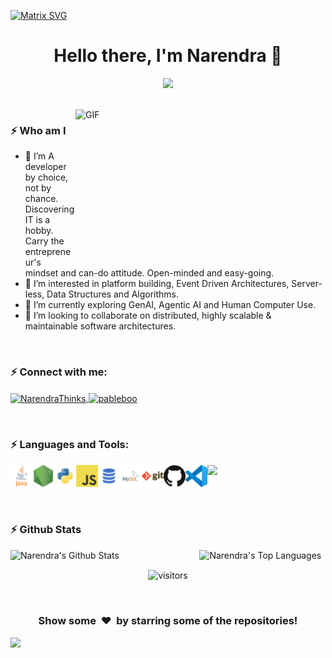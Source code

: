 [![Matrix SVG](https://raw.githubusercontent.com/rodrigograca31/rodrigograca31/master/matrix.svg)](https://www.youtube.com/watch?v=SDkAGkd4NLc) 
<p>
  <h1 align="center"><b>Hello there, I'm Narendra 👋</b></h1>
</p>
<p align="center">
  <a href="https://github.com/DenverCoder1/readme-typing-svg"><img src="https://readme-typing-svg.herokuapp.com?lines=Back+End+Developer;DS%20|%20Algo%20|%20AI%20%20ML%20|%20GenAI%20;Always%20learning%20new%20things&center=true&width=500&height=50"></a>
</p>

<br>


<a target="_blank">
  <img align="right" height="250" width="400" alt="GIF" src="https://github.com/JayantGoel001/JayantGoel001/blob/master/GIF/image.gif">
</a>

### :zap: Who am I
- 👋 I’m A developer by choice, not by chance. Discovering IT is a hobby. Carry the entrepreneur's mindset and can-do attitude. Open-minded and easy-going.
- 💞️ I’m interested in platform building, Event Driven Architectures, Server-less, Data Structures and Algorithms.
- 🌱 I’m currently exploring GenAI, Agentic AI and Human Computer Use.
- 👀 I’m looking to collaborate on distributed, highly scalable & maintainable software architectures.
<!--- - 📬 How to reach me: <a href="https://www.linkedin.com/in/narendrakalekar/"><img src="https://img.shields.io/badge/linkedin-%230077B5.svg?&style=for-the-badge&logo=linkedin&logoColor=white" alt="LinkedIn" /></a>&nbsp; -->

<br>

### :zap: Connect with me:

<p align="left"> <a href="https://twitter.com/NarendraThinks" target="blank"> <img align="center" src="https://raw.githubusercontent.com/rahuldkjain/github-profile-readme-generator/master/src/images/icons/Social/twitter.svg" alt="NarendraThinks" height="30" width="40" /> </a> <a href="https://www.youtube.com/@appliedlogics1974" target="blank"> <img align="center" src="https://raw.githubusercontent.com/rahuldkjain/github-profile-readme-generator/master/src/images/icons/Social/youtube.svg" alt="pableboo" height="30" width="40" /> </a> </p>

<br>

 <!-- 
 ### SkillSet:

|  | **Tools** |
| --- | --- |
| **Languages** | <a href="[https://en.wikipedia.org/wiki/C_(programming_language)](https://en.wikipedia.org/wiki/Java_(programming_language))"><img align="left" src="https://raw.githubusercontent.com/github/explore/80688e429a7d4ef2fca1e82350fe8e3517d3494d/topics/java/java.png" height="60px" width="60px" /></a><a href="https://www.python.org/"><img align="left" src="images/python.svg" height="60px" width="60px" /></a><a href="https://www.javascript.com/"><img align="left" src="images/js.png" height="60px" width="60px" /></a><a href="https://www.typescriptlang.org/"><img align="left" src="images/ts.png" height="60px" width="60px" /></a> |
| **Databases** | <a href="https://www.mongodb.com/"><img align="left" src="images/mongo.svg" height="60px" width="60px" /></a><a href="https://www.mysql.com/"><img align="left" src="images/mysql.png" height="60px" width="80px" /></a> |
| **Frameworks** | <a href="https://expressjs.com/"><img align="left" src="images/express.png" height="50px" width="150px" /></a><a href="https://fastapi.tiangolo.com/"><img align="left" src="images/fastapi.png" height="60px" width="150px" /></a><a href="https://getbootstrap.com/"><img align="left" src="images/bootstrap.png" height="50px" width="60px" /></a><a href="https://angular.io/"><img align="left" src="images/angular.svg" height="60px" width="60px" /></a> |
| **Libraries** | <a href="https://reactjs.org/"><img align="left" src="images/react.png" height="60px" width="60px" /></a><a href="https://redux.js.org/"><img align="left" src="images/redux.png" height="50px" width="60px" /></a><a href="https://jquery.com/"><img align="left" src="images/jquery.png" height="60px" width="60px" /></a> |
| **Toolkits** | <a href="https://nodejs.org/en/"><img align="left" src="images/node.svg" height="55px" width="55px" /></a><a href="https://www.postman.com/"><img align="left" src="images/postman.png" height="60px" width="60px" /></a><a href="https://git-scm.com/"><img align="left" src="images/git.png" height="60px" width="60px" /></a><a href="https://www.docker.com/"><img align="left" src="images/docker.png" height="50px" width="70px" /></a> |
| **Cloud Services** | <a href="https://aws.amazon.com/"><img align="left" src="images/aws.png" height="60px" width="60px" /></a><a href="https://www.heroku.com"><img align="left" src="images/heroku.png" height="60px" width="60px" /></a> |
| **Platforms** | <a href="https://www.jetbrains.com/pycharm/"><img height="40" src="https://resources.jetbrains.com/storage/products/pycharm/img/meta/pycharm_logo_300x300.png"><img align="left" src="https://resources.jetbrains.com/storage/products/pycharm/img/meta/pycharm_logo_300x300.png" height="60px" width="60px" /></a><a href="https://www.linux.org/"><img align="left" src="[images/linux.jpg](https://raw.githubusercontent.com/github/explore/80688e429a7d4ef2fca1e82350fe8e3517d3494d/topics/visual-studio-code/visual-studio-code.png)" height="60px" width="60px" /></a> |

<br>
-->

### :zap: Languages and Tools: 

<img align="left" alt="JavaScript" width="35px" src="https://raw.githubusercontent.com/github/explore/80688e429a7d4ef2fca1e82350fe8e3517d3494d/topics/java/java.png" />
<img align="left" alt="Node.js" width="35px" src="https://raw.githubusercontent.com/github/explore/80688e429a7d4ef2fca1e82350fe8e3517d3494d/topics/nodejs/nodejs.png" />
<img align="left" alt="Python" width="35px" src="https://raw.githubusercontent.com/github/explore/80688e429a7d4ef2fca1e82350fe8e3517d3494d/topics/python/python.png" />
<img align="left" alt="JavaScript" width="35px" src="https://raw.githubusercontent.com/github/explore/80688e429a7d4ef2fca1e82350fe8e3517d3494d/topics/javascript/javascript.png" />
<img align="left" alt="SQL" width="35px" src="https://raw.githubusercontent.com/github/explore/80688e429a7d4ef2fca1e82350fe8e3517d3494d/topics/sql/sql.png" />
<img align="left" alt="MySQL" width="35px" src="https://raw.githubusercontent.com/github/explore/80688e429a7d4ef2fca1e82350fe8e3517d3494d/topics/mysql/mysql.png" />
<img align="left" alt="Git" width="35px" src="https://raw.githubusercontent.com/github/explore/80688e429a7d4ef2fca1e82350fe8e3517d3494d/topics/git/git.png" />
<img align="left" alt="GitHub" width="35px" src="https://raw.githubusercontent.com/github/explore/78df643247d429f6cc873026c0622819ad797942/topics/github/github.png" />
<a href = "https://www.jetbrains.com/pycharm/"><img height="40" src="https://resources.jetbrains.com/storage/products/pycharm/img/meta/pycharm_logo_300x300.png"></a>
<img align="left" alt="Visual Studio Code" width="35px" src="https://raw.githubusercontent.com/github/explore/80688e429a7d4ef2fca1e82350fe8e3517d3494d/topics/visual-studio-code/visual-studio-code.png" />
<br>
<br>
<br>
<br>

### :zap: Github Stats

  <img align="left" src="https://github-readme-stats.sumanth-talluri.vercel.app/api?username=kalekarnn&show_icons=true&title_color=fff&icon_color=79ff97&text_color=efefef&bg_color=24292e" alt="Narendra's Github Stats" width="60%">
  
<img src="https://github-readme-stats.vercel.app/api/top-langs/?username=kalekarnn&theme=tokyonight" width="37%" alt="Narendra's Top Languages">

<br>
<p align="center">
    <img align="center" alt="visitors" src="https://profile-counter.glitch.me/kalekarnn/count.svg" />
</p>
<br>

<div align="center">
<h3 align="center">Show some &nbsp;❤️&nbsp; by starring some of the repositories!</h3>
</div><img src="https://github.com/punitkmryh/punitkmryh/blob/master/wave.svg" />

<!---
kalekarnn/kalekarnn is a ✨ special ✨ repository because its `README.md` (this file) appears on your GitHub profile.
You can click the Preview link to take a look at your changes.
--->
